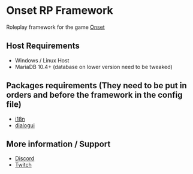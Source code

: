 # Onset RP Framework
Roleplay framework for the game [Onset](https://store.steampowered.com/app/1105810/Onset/)
 
## Host Requirements
- Windows / Linux Host
- MariaDB 10.4+ (database on lower version need to be tweaked)

## Packages requirements (They need to be put in orders and before the framework in the config file)
- [i18n](https://github.com/OnfireNetwork/i18n)
- [dialogui](https://github.com/OnfireNetwork/dialogui)

## More information / Support
- [Discord](https://discord.gg/ejRhqMF)
- [Twitch](https://twitch.tv/frederiic2ec)
